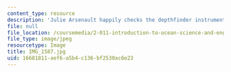 ```yaml
---
content_type: resource
description: 'Julie Arsenault happily checks the depthfinder instrumentation. '
file: null
file_location: /coursemedia/2-011-introduction-to-ocean-science-and-engineering-spring-2006/16681811aef6a5b4c136bf2530ac6e23_IMG_1587.jpg
file_type: image/jpeg
resourcetype: Image
title: IMG_1587.jpg
uid: 16681811-aef6-a5b4-c136-bf2530ac6e23
---
```


